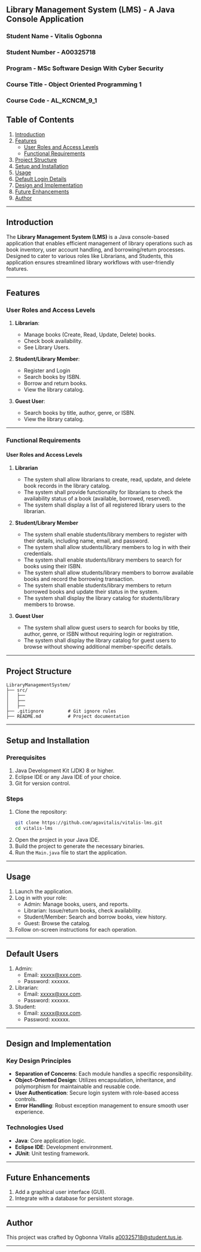 ## Library Management System (LMS) - A Java Console Application
### Student Name - Vitalis Ogbonna
### Student Number - A00325718
### Program - MSc Software Design With Cyber Security
### Course Title - Object Oriented Programming 1 
### Course Code - AL_KCNCM_9_1

## Table of Contents
1. [Introduction](#introduction)
2. [Features](#features)
   - [User Roles and Access Levels](#user-roles-and-access-levels)
   - [Functional Requirements](#functional-requirements)
3. [Project Structure](#project-structure)
4. [Setup and Installation](#setup-and-installation)
5. [Usage](#usage)
5. [Default Login Details](#default-users)
6. [Design and Implementation](#design-and-implementation)
7. [Future Enhancements](#future-enhancements)
8. [Author](#author)

---

## Introduction
The **Library Management System (LMS)** is a Java console-based application that enables efficient management of library operations such as book inventory, user account handling, and borrowing/return processes. Designed to cater to various roles like  Librarians, and Students, this application ensures streamlined library workflows with user-friendly features.

---

## Features

### User Roles and Access Levels

1. **Librarian**:
   - Manage books (Create, Read, Update, Delete) books.
   - Check book availability.
   - See Library Users.

2. **Student/Library Member**:
   - Register and Login
   - Search books by ISBN.
   - Borrow and return books.
   - View the library catalog.

3. **Guest User**:
   - Search books by title, author, genre, or ISBN.
   - View the library catalog.

---

### Functional Requirements

#### User Roles and Access Levels

1. **Librarian**
   - The system shall allow librarians to create, read, update, and delete book records in the library catalog.
   - The system shall provide functionality for librarians to check the availability status of a book (available, borrowed, reserved).
   - The system shall display a list of all registered library users to the librarian.

2. **Student/Library Member**
   - The system shall enable students/library members to register with their details, including name, email, and password.
   - The system shall allow students/library members to log in with their credentials.
   - The system shall enable students/library members to search for books using their ISBN.
   - The system shall allow students/library members to borrow available books and record the borrowing transaction.
   - The system shall enable students/library members to return borrowed books and update their status in the system.
   - The system shall display the library catalog for students/library members to browse.

3. **Guest User**
   - The system shall allow guest users to search for books by title, author, genre, or ISBN without requiring login or registration.
   - The system shall display the library catalog for guest users to browse without showing additional member-specific details.

---

## Project Structure
```
LibraryManagementSystem/
├── src/
│   ├── 
│   ├── 
│   ├── 
├── .gitignore         # Git ignore rules
├── README.md          # Project documentation
```

---

## Setup and Installation

### Prerequisites
1. Java Development Kit (JDK) 8 or higher.
2. Eclipse IDE or any Java IDE of your choice.
3. Git for version control.

### Steps
1. Clone the repository:
   ```bash
   git clone https://github.com/agavitalis/vitalis-lms.git
   cd vitalis-lms
   ```
2. Open the project in your Java IDE.
3. Build the project to generate the necessary binaries.
4. Run the `Main.java` file to start the application.

---

## Usage
1. Launch the application.
2. Log in with your role:
   - Admin: Manage books, users, and reports.
   - Librarian: Issue/return books, check availability.
   - Student/Member: Search and borrow books, view history.
   - Guest: Browse the catalog.
3. Follow on-screen instructions for each operation.

---
## Default Users
1. Admin:
   - Email: xxxxx@xxx.com.
   - Password: xxxxxx.
2. Librarian:
   - Email: xxxxx@xxx.com.
   - Password: xxxxxx.
3. Student:
   - Email: xxxxx@xxx.com.
   - Password: xxxxxx.
   

---

## Design and Implementation

### Key Design Principles
- **Separation of Concerns**: Each module handles a specific responsibility.
- **Object-Oriented Design**: Utilizes encapsulation, inheritance, and polymorphism for maintainable and reusable code.
- **User Authentication**: Secure login system with role-based access controls.
- **Error Handling**: Robust exception management to ensure smooth user experience.

### Technologies Used
- **Java**: Core application logic.
- **Eclipse IDE**: Development environment.
- **JUnit**: Unit testing framework.

---

## Future Enhancements
1. Add a graphical user interface (GUI).
2. Integrate with a database for persistent storage.

---

## Author
This project was crafted by Ogbonna Vitalis <a00325718@student.tus.ie>.

---

